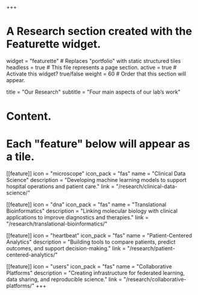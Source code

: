 +++
# A Research section created with the Featurette widget.
widget = "featurette"  # Replaces "portfolio" with static structured tiles
headless = true  # This file represents a page section.
active = true  # Activate this widget? true/false
weight = 60  # Order that this section will appear.

title = "Our Research"
subtitle = "Four main aspects of our lab’s work"

# Content.
# Each "feature" below will appear as a tile.
[[feature]]
  icon = "microscope"
  icon_pack = "fas"
  name = "Clinical Data Science"
  description = "Developing machine learning models to support hospital operations and patient care."
  link = "/research/clinical-data-science/"

[[feature]]
  icon = "dna"
  icon_pack = "fas"
  name = "Translational Bioinformatics"
  description = "Linking molecular biology with clinical applications to improve diagnostics and therapies."
  link = "/research/translational-bioinformatics/"

[[feature]]
  icon = "heartbeat"
  icon_pack = "fas"
  name = "Patient-Centered Analytics"
  description = "Building tools to compare patients, predict outcomes, and support decision-making."
  link = "/research/patient-centered-analytics/"

[[feature]]
  icon = "users"
  icon_pack = "fas"
  name = "Collaborative Platforms"
  description = "Creating infrastructure for federated learning, data sharing, and reproducible science."
  link = "/research/collaborative-platforms/"
+++
